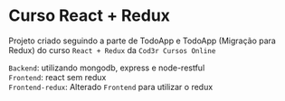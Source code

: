 # Curso React + Redux 

Projeto criado seguindo a parte de TodoApp e TodoApp (Migração para Redux) do curso `React + Redux` da `Cod3r Cursos Online`

`Backend`: utilizando mongodb, express e node-restful <br>
`Frontend`: react sem redux <br>
`Frontend-redux`: Alterado `Frontend` para utilizar o redux

